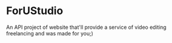 # ForUStudio
An API project of website that'll provide a service of video editing freelancing and was made for you;)
